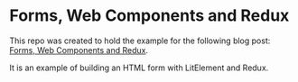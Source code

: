 # Forms, Web Components and Redux

This repo was created to hold the example for the following blog post: [Forms, Web Components and Redux]().

It is an example of building an HTML form with LitElement and Redux.